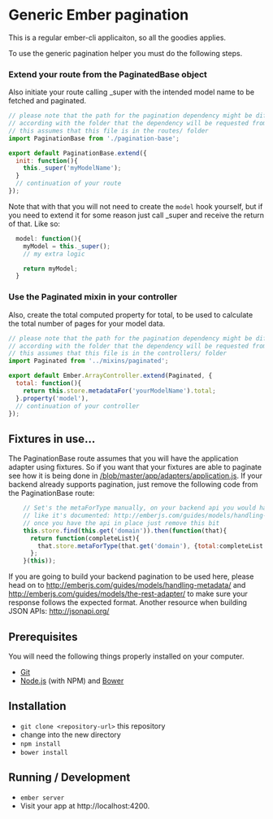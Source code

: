 # Generic Ember pagination

This is a regular ember-cli applicaiton, so all the goodies applies.

To use the generic pagination helper you must do the following steps.

### Extend your route from the PaginatedBase object

Also initiate your route calling _super with the intended model name to
be fetched and paginated.

```javascript
// please note that the path for the pagination dependency might be different
// according with the folder that the dependency will be requested from
// this assumes that this file is in the routes/ folder
import PaginationBase from './pagination-base';

export default PaginationBase.extend({
  init: function(){
    this._super('myModelName');
  }
  // continuation of your route
});
```

Note that with that you will not need to create the `model` hook yourself, but
if you need to extend it for some reason just call _super and receive the return of that.
Like so:

```javascript
  model: function(){
    myModel = this._super();
    // my extra logic

    return myModel;
  }
```

### Use the Paginated mixin in your controller

Also, create the total computed property for total, to be used to calculate the
total number of pages for your model data.

```javascript
// please note that the path for the pagination dependency might be different
// according with the folder that the dependency will be requested from
// this assumes that this file is in the controllers/ folder
import Paginated from '../mixins/paginated';

export default Ember.ArrayController.extend(Paginated, {
  total: function(){
    return this.store.metadataFor('yourModelName').total;
  }.property('model'),
  // continuation of your controller
});
```

## Fixtures in use...

The PaginationBase route assumes that you will have the application adapter using fixtures.
So if you want that your fixtures are able to paginate see how it is being done in [/blob/master/app/adapters/application.js](app/adapters/application.js). If your backend already supports pagination,
just remove the following code from the PaginationBase route:

```javascript
    // Set's the metaForType manually, on your backend api you would have it
    // like it's documented: http://emberjs.com/guides/models/handling-metadata/
    // once you have the api in place just remove this bit
    this.store.find(this.get('domain')).then(function(that){
      return function(completeList){
        that.store.metaForType(that.get('domain'), {total:completeList.get('length')});
      };
    }(this));
```

If you are going to build your backend pagination to be used here, please head on to http://emberjs.com/guides/models/handling-metadata/ and http://emberjs.com/guides/models/the-rest-adapter/
to make sure your response follows the expected format. Another resource when building JSON APIs: http://jsonapi.org/


## Prerequisites

You will need the following things properly installed on your computer.

* [Git](http://git-scm.com/)
* [Node.js](http://nodejs.org/) (with NPM) and [Bower](http://bower.io/)

## Installation

* `git clone <repository-url>` this repository
* change into the new directory
* `npm install`
* `bower install`

## Running / Development

* `ember server`
* Visit your app at http://localhost:4200.
